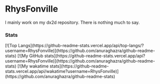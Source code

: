 # RhysFonville

I mainly work on my dx2d repository. There is nothing much to say.

<h3>Stats</h3>
[![Top Langs](https://github-readme-stats.vercel.app/api/top-langs/?username=RhysFonville)](https://github.com/anuraghazra/github-readme-stats)
[![My GitHub stats](https://github-readme-stats.vercel.app/api?username=RhysFonville)](https://github.com/anuraghazra/github-readme-stats)
[![My wakatime stats](https://github-readme-stats.vercel.app/api/wakatime?username=RhysFonville)](https://github.com/anuraghazra/github-readme-stats)
